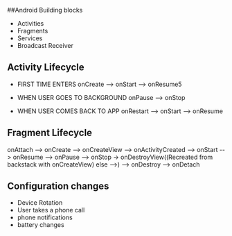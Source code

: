##Android Building blocks

- Activities
- Fragments
- Services
- Broadcast Receiver


## Activity Lifecycle

- FIRST TIME ENTERS 
onCreate --> onStart --> onResume5

- WHEN USER GOES TO BACKGROUND 
onPause --> onStop

- WHEN USER COMES BACK TO APP 
onRestart --> onStart --> onResume

## Fragment Lifecycle
onAttach --> onCreate --> onCreateView --> onActivityCreated --> onStart --> onResume
--> onPause --> onStop -> onDestroyView((Recreated from backstack with onCreateView) else -->) --> onDestroy --> onDetach
  

## Configuration changes
- Device Rotation
- User takes a phone call
- phone notifications
- battery changes